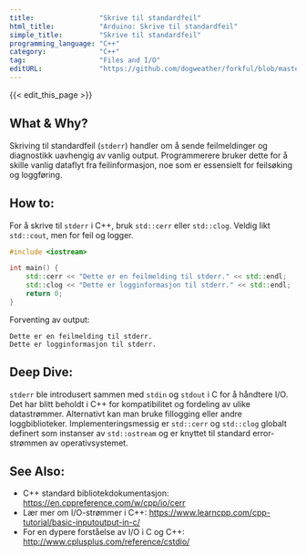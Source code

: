 ```yaml
---
title:                "Skrive til standardfeil"
html_title:           "Arduino: Skrive til standardfeil"
simple_title:         "Skrive til standardfeil"
programming_language: "C++"
category:             "C++"
tag:                  "Files and I/O"
editURL:              "https://github.com/dogweather/forkful/blob/master/content/no/cpp/writing-to-standard-error.md"
---
```


{{< edit_this_page >}}

## What & Why?
Skriving til standardfeil (`stderr`) handler om å sende feilmeldinger og diagnostikk uavhengig av vanlig output. Programmerere bruker dette for å skille vanlig dataflyt fra feilinformasjon, noe som er essensielt for feilsøking og loggføring.

## How to:
For å skrive til `stderr` i C++, bruk `std::cerr` eller `std::clog`. Veldig likt `std::cout`, men for feil og logger.

```C++
#include <iostream>

int main() {
    std::cerr << "Dette er en feilmelding til stderr." << std::endl;
    std::clog << "Dette er logginformasjon til stderr." << std::endl;
    return 0;
}
```

Forventing av output:
```
Dette er en feilmelding til stderr.
Dette er logginformasjon til stderr.
```

## Deep Dive:
`stderr` ble introdusert sammen med `stdin` og `stdout` i C for å håndtere I/O. Det har blitt beholdt i C++ for kompatibilitet og fordeling av ulike datastrømmer. Alternativt kan man bruke fillogging eller andre loggbiblioteker. Implementeringsmessig er `std::cerr` og `std::clog` globalt definert som instanser av `std::ostream` og er knyttet til standard error-strømmen av operativsystemet.

## See Also:
- C++ standard bibliotekdokumentasjon: https://en.cppreference.com/w/cpp/io/cerr
- Lær mer om I/O-strømmer i C++: https://www.learncpp.com/cpp-tutorial/basic-inputoutput-in-c/
- For en dypere forståelse av I/O i C og C++: http://www.cplusplus.com/reference/cstdio/
